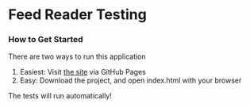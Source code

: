 # Feed Reader Testing

### How to Get Started

There are two ways to run this application

1. Easiest: Visit [the site](http://nickhstr.github.io/frontend-nanodegree-feedreader/) via GitHub Pages
2. Easy: Download the project, and open index.html with your browser


The tests will run automatically!
